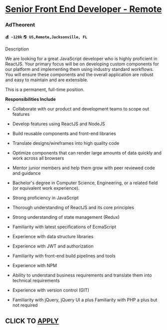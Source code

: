 # [Senior Front End Developer - Remote](https://www.remotewlb.com/apply/senior-front-end-developer-remote)  
### AdTheorent  
#### `💰 ~120k` `🌎 US,Remote,Jacksonville, FL`  

Description

We are looking for a great JavaScript developer who is highly proficient in ReactJS. Your primary focus will be on developing custom components for our platform and implementing them using industry standard workflows. You will ensure these components and the overall application are robust and easy to maintain and are extensible.

This is a permanent, full-time position.

 **Responsibilities Include**

  * Collaborate with our product and development teams to scope out features 
  * Develop features using ReactJS and NodeJS
  * Build reusable components and front-end libraries
  * Translate designs/wireframes into high quality code 
  * Optimize components that can render large amounts of data quickly and work across all browsers 
  * Mentor junior members and help them grow with peer reviewed code and guidance 

  * Bachelor's degree in Computer Science, Engineering, or a related field (or equivalent work experience). 
  * Strong proficiency in JavaScript 
  * Thorough understanding of ReactJS and its core principles 
  * Strong understanding of state management (Redux) 
  * Familiarity with latest specifications of EcmaScript 
  * Experience with data structure libraries
  * Experience with JWT and authorization 
  * Familiarity with front-end build pipelines and tools 
  * Experience with NPM 
  * Ability to understand business requirements and translate them into technical requirements 
  * Experience with version control (GIT) 
  * Familiarity with jQuery, jQuery UI a plus Familiarity with PHP a plus but not required 

  
## CLICK TO [APPLY](https://www.remotewlb.com/apply/senior-front-end-developer-remote)

